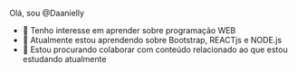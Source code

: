 Olá, sou @Daanielly
- 👀 Tenho interesse em aprender sobre programação WEB
- 🌱 Atualmente estou aprendendo sobre Bootstrap, REACTjs e NODE.js
- 💞️ Estou procurando colaborar com conteúdo relacionado ao que estou estudando atualmente

<!---
Daanielly/Daanielly is a ✨ special ✨ repository because its `README.md` (this file) appears on your GitHub profile.
You can click the Preview link to take a look at your changes.
--->
